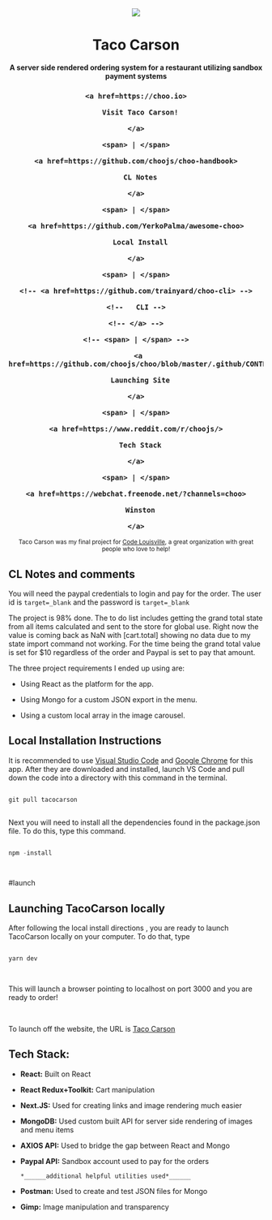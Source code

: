 <div align="center">

<img src=https://tacocarson.vercel.app/img/tacocarsonwelcomesyou.PNG>

</div/>

<h1 align="center">Taco Carson</h1>

 

 

<div align="center">

  <strong>A server side rendered ordering system for a restaurant utilizing sandbox payment systems</strong>

</div>

 

 

 

<div align="center">

  <h3>

    <a href=https://choo.io>

      Visit Taco Carson!

    </a>

    <span> | </span>

    <a href=https://github.com/choojs/choo-handbook>

      CL Notes

    </a>

    <span> | </span>

    <a href=https://github.com/YerkoPalma/awesome-choo>

      Local Install

    </a>

    <span> | </span>

    <!-- <a href=https://github.com/trainyard/choo-cli> -->

    <!--   CLI -->

    <!-- </a> -->

    <!-- <span> | </span> -->

     <a href=https://github.com/choojs/choo/blob/master/.github/CONTRIBUTING.md>

      Launching Site

    </a>

    <span> | </span>

    <a href=https://www.reddit.com/r/choojs/>

      Tech Stack

    </a>

    <span> | </span>

    <a href=https://webchat.freenode.net/?channels=choo>

      Winston

    </a>

  </h3>

</div>

 

<div align="center">

  <sub>Taco Carson was my final project for <a href=https://codelouisville.org>Code Louisville</a>, a great organization with great people who love to help!

</div>

 

 

 

## CL Notes and comments

  You will need the paypal credentials to login and pay for the order. The user id is `target=_blank` and the password is `target=_blank`

 

  The project is 98% done.  The to do list includes getting the grand total state from all items calculated and sent to the store for global use. Right now the value is coming back as NaN with [cart.total] showing no data due to my state import command not working.  For the time being the grand total value is set for $10 regardless of the order and Paypal is set to pay that amount.

 

  The three project requirements I ended up using are:

 

 - Using React as the platform for the app.

- Using Mongo for a custom JSON export in the menu.

- Using a custom local array in the image carousel.

 

 

## Local Installation Instructions

  It is recommended to use  <a href=https://code.visualstudio.com>Visual Studio Code</a> and <a href=https://www.google.com/chrome>Google Chrome</a> for this app.  After they are downloaded and installed, launch VS Code and pull down the code into a directory with this command in the terminal.

 

  ```js

git pull tacocarson

 

```

  Next you will need to install all the dependencies found in the package.json file.  To do this, type this command.

```js

npm -install

 

```

  #launch

## Launching TacoCarson locally

 

  After following the local install directions , you are ready to launch TacoCarson locally on your computer.  To do that, type

```js

yarn dev

 

```

  This will launch a browser pointing to localhost on port 3000 and you are ready to order! 

  <br />

  To launch off the website, the URL is <a href=https://tacocarson.vercel.com>Taco Carson</a>

 

  

## Tech Stack:

- __React:__ Built on React

- __React Redux+Toolkit:__ Cart manipulation

- __Next.JS:__ Used for creating links and image rendering much easier

- __MongoDB:__ Used custom built API for server side rendering of images and menu items

- __AXIOS API:__ Used to bridge the gap between React and Mongo

- __Paypal API:__ Sandbox account used to pay for the orders

 

   `*______additional helpful utilities used*______`

- __Postman:__ Used to create and test JSON files for Mongo

- __Gimp:__ Image manipulation and transparency